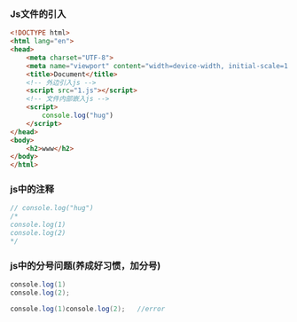 ### Js文件的引入

```html
<!DOCTYPE html>
<html lang="en">
<head>
    <meta charset="UTF-8">
    <meta name="viewport" content="width=device-width, initial-scale=1.0">
    <title>Document</title>
    <!-- 外边引入js -->
    <script src="1.js"></script>
    <!-- 文件内部嵌入js -->
    <script>
        console.log("hug")
    </script>
</head>
<body>
    <h2>www</h2>
</body>
</html>
```

### js中的注释

```javascript
// console.log("hug")
/*
console.log(1)
console.log(2)
*/
```

### js中的分号问题(养成好习惯，加分号)

```java
console.log(1)
console.log(2);

console.log(1)console.log(2);   //error
```

